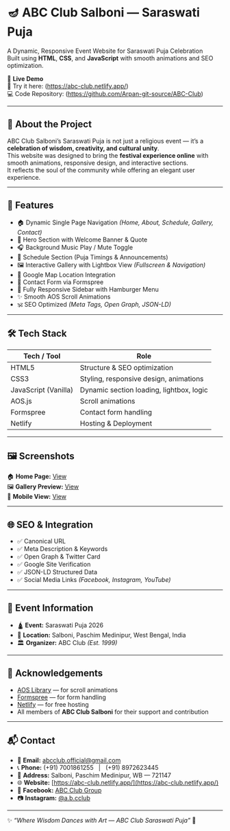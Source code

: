 # 🪔 ABC Club Salboni — Saraswati Puja

A Dynamic, Responsive Event Website for Saraswati Puja Celebration  
Built using **HTML**, **CSS**, and **JavaScript** with smooth animations and SEO optimization.

🚀 **Live Demo**  
🔗 Try it here: (https://abc-club.netlify.app/)  
💻 Code Repository: (https://github.com/Arpan-git-source/ABC-Club)

---

## 🧠 About the Project

ABC Club Salboni’s Saraswati Puja is not just a religious event — it’s a **celebration of wisdom, creativity, and cultural unity**.  
This website was designed to bring the **festival experience online** with smooth animations, responsive design, and interactive sections.  
It reflects the soul of the community while offering an elegant user experience.

---

## 🌟 Features

- 🏠 Dynamic Single Page Navigation *(Home, About, Schedule, Gallery, Contact)*  
- 🪷 Hero Section with Welcome Banner & Quote  
- 🎧 Background Music Play / Mute Toggle  
- 📅 Schedule Section (Puja Timings & Announcements)  
- 🖼️ Interactive Gallery with Lightbox View *(Fullscreen & Navigation)*  
- 📍 Google Map Location Integration  
- 📨 Contact Form via Formspree  
- 📱 Fully Responsive Sidebar with Hamburger Menu  
- ✨ Smooth AOS Scroll Animations  
- 🕉️ SEO Optimized *(Meta Tags, Open Graph, JSON-LD)*

---

## 🛠️ Tech Stack

| Tech / Tool          | Role                                       |
|-----------------------|--------------------------------------------|
| HTML5                 | Structure & SEO optimization              |
| CSS3                  | Styling, responsive design, animations    |
| JavaScript (Vanilla)  | Dynamic section loading, lightbox, logic  |
| AOS.js                | Scroll animations                         |
| Formspree             | Contact form handling                     |
| Netlify               | Hosting & Deployment                      |

---

## 🖼️ Screenshots

🏠 **Home Page:** [View](https://abc-club.netlify.app/home-preview.png)  
🖼️ **Gallery Preview:** [View](https://abc-club.netlify.app/gallery-preview.png)  
📱 **Mobile View:** [View](https://abc-club.netlify.app/mobile-preview.png)

---

## 🌐 SEO & Integration

- ✅ Canonical URL  
- ✅ Meta Description & Keywords  
- ✅ Open Graph & Twitter Card  
- ✅ Google Site Verification  
- ✅ JSON-LD Structured Data  
- ✅ Social Media Links *(Facebook, Instagram, YouTube)*

---

## 🏫 Event Information

- 🛕 **Event:** Saraswati Puja 2026  
- 📍 **Location:** Salboni, Paschim Medinipur, West Bengal, India  
- 🏛️ **Organizer:** ABC Club *(Est. 1999)*

---

## 🙏 Acknowledgements

- [AOS Library](https://michalsnik.github.io/aos/) — for scroll animations  
- [Formspree](https://formspree.io/) — for form handling  
- [Netlify](https://www.netlify.com/) — for free hosting  
- All members of **ABC Club Salboni** for their support and contribution

---

## 📬 Contact

- 📧 **Email:** abcclub.official@gmail.com  
- 📞 **Phone:** (+91) 7001861255 &nbsp; | &nbsp; (+91) 8972623445  
- 📍 **Address:** Salboni, Paschim Medinipur, WB — 721147  
- 🌐 **Website:** [https://abc-club.netlify.app/](https://abc-club.netlify.app/)  
- 📸 **Facebook:** [ABC Club Group](https://www.facebook.com/groups/205634142866794/)  
- 📷 **Instagram:** [@a.b.cclub](https://www.instagram.com/a.b.cclub?igsh=N3ZtMG55ZDRyOHk1)

---

✨ _“Where Wisdom Dances with Art — ABC Club Saraswati Puja”_ 🪷
